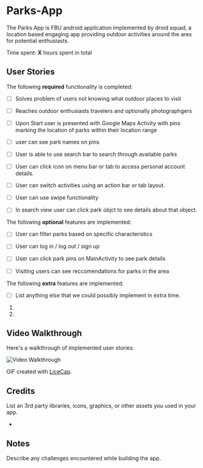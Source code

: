 # Parks-App
The Parks App is FBU android application implemented by droid squad, a location based engaging app providing outdoor activities around the ares for potential enthusiasts.


Time spent: **X** hours spent in total

## User Stories

The following **required** functionality is completed:

- [ ] Solves problem of users not knowing what outdoor places to visit
- [ ] Reaches outdoor enthusiasts travelers and optionally photographgers

- [ ] Upon Start user is presented with Google Maps Activity with pins marking the location of parks within their location    range
- [ ] user can see park names on pins
- [ ] User is able to use search bar to search through available parks
- [ ] User can click icon on menu bar or tab to access personal account details.
- [ ] User can switch activities using an action bar or tab layout.
- [ ] User can use swipe functionality
- [ ] In search view user can click park objct to see details about that object.

The following **optional** features are implemented:

- [ ] User can filter parks based on specific characteristics
- [ ] User can log in / log out / sign up
- [ ] User can click park pins on MainActivity to see park details
- [ ] Visiting users can see reccomendations for parks in the area



The following **extra** features are implemented:

- [ ] List anything else that we could possibly implement in extra time.
1.
2.

## Video Walkthrough

Here's a walkthrough of implemented user stories:

<img src='http://i.imgur.com/link/to/your/gif/file.gif' title='Video Walkthrough' width='' alt='Video Walkthrough' />

GIF created with [LiceCap](http://www.cockos.com/licecap/).

## Credits

List an 3rd party libraries, icons, graphics, or other assets you used in your app.

- 


## Notes

Describe any challenges encountered while building the app.
